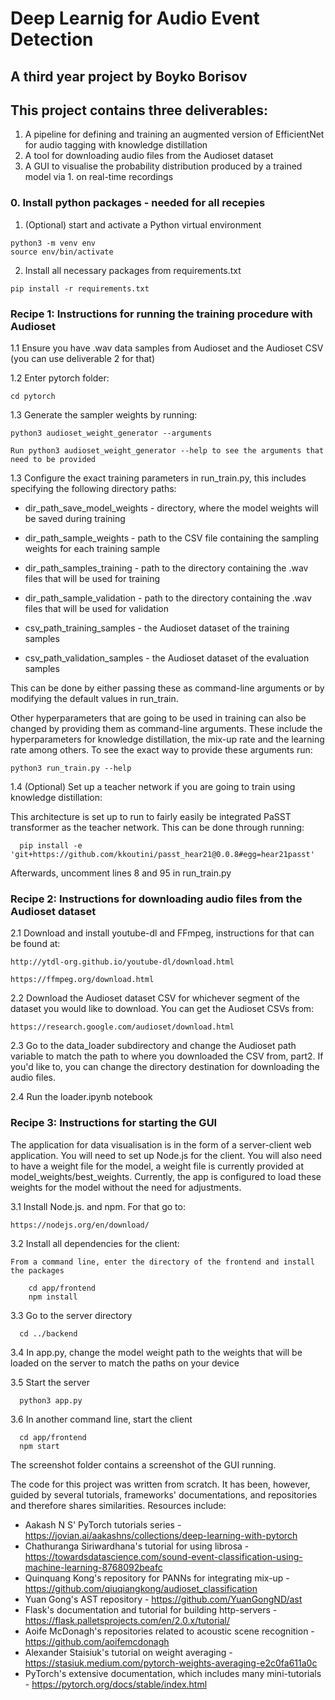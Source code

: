 # Deep Learnig for Audio Event Detection
## A third year project by Boyko Borisov

## This project contains three deliverables:
1. A pipeline for defining and training an augmented version of EfficientNet for audio tagging with knowledge distillation
2. A tool for downloading audio files from the Audioset dataset
3. A GUI to visualise the probability distribution produced by a trained model via 1. on real-time recordings 

### 0. Install python packages - needed for all recepies 
  1. (Optional) start and activate a Python virtual environment
    
    python3 -m venv env
    source env/bin/activate 

  2. Install all necessary packages from requirements.txt
    
    pip install -r requirements.txt

### Recipe 1: Instructions for running the training procedure with Audioset

  1.1 Ensure you have .wav data samples from Audioset and the Audioset CSV (you can use deliverable 2 for that)

  1.2 Enter pytorch folder:

    cd pytorch

  1.3 Generate the sampler weights by running:

    python3 audioset_weight_generator --arguments

    Run python3 audioset_weight_generator --help to see the arguments that need to be provided

  1.3 Configure the exact training parameters in run_train.py, this includes specifying the following directory paths:
    
  * dir_path_save_model_weights - directory, where the model weights will be saved during training
  
  * dir_path_sample_weights - path to the CSV file containing the sampling weights for each training sample

  * dir_path_samples_training - path to the directory containing the .wav files that will be used for training

  * dir_path_sample_validation - path to the directory containing the .wav files that will be used for validation

  * csv_path_training_samples - the Audioset dataset of the training samples

  * csv_path_validation_samples - the Audioset dataset of the evaluation samples

  This can be done by either passing these as command-line arguments or by modifying the default values in run_train.

  Other hyperparameters that are going to be used in training can also be changed by providing them as command-line arguments. These include the hyperparameters for knowledge distillation, the mix-up rate and the learning rate among others. To see the exact way to provide these arguments run:

    python3 run_train.py --help

  1.4 (Optional) Set up a teacher network if you are going to train using knowledge distillation:

  This architecture is set up to run to fairly easily be integrated PaSST transformer as the teacher network. This can be done through running:

      pip install -e 'git+https://github.com/kkoutini/passt_hear21@0.0.8#egg=hear21passt' 
  
  Afterwards, uncomment lines 8 and 95 in run_train.py

### Recipe 2: Instructions for downloading audio files from the Audioset dataset
  2.1 Download and install youtube-dl and FFmpeg, instructions for that can be found at:

    http://ytdl-org.github.io/youtube-dl/download.html

    https://ffmpeg.org/download.html

  2.2 Download the Audioset dataset CSV for whichever segment of the dataset you would like to download. You can get the Audioset CSVs from:
    
    https://research.google.com/audioset/download.html
  
  2.3 Go to the data_loader subdirectory and change the Audioset path variable to match the path to where you downloaded the CSV from, part2. If you'd like to, you can change the directory destination for downloading the audio files.

  2.4 Run the loader.ipynb notebook


### Recipe 3: Instructions for starting the GUI
The application for data visualisation is in the form of a server-client web application. You will need to set up Node.js for the client. You will also need to have a weight file for the model, a weight file is currently provided at model_weights/best_weights. Currently, the app is configured to load these weights for the model without the need for adjustments.

  3.1 Install Node.js. and npm. For that go to:

    https://nodejs.org/en/download/

  3.2 Install all dependencies for the client:

    From a command line, enter the directory of the frontend and install the packages

        cd app/frontend
        npm install

  3.3 Go to the server directory

      cd ../backend
  
  3.4 In app.py, change the model weight path to the weights that will be loaded on the server to match the paths on your device

  3.5 Start the server

      python3 app.py
  
  3.6 In another command line, start the client

      cd app/frontend
      npm start

The screenshot folder contains a screenshot of the GUI running.

The code for this project was written from scratch. It has been, however, guided by several tutorials, frameworks' documentations, and repositories and therefore shares similarities. Resources include:
 * Aakash N S' PyTorch tutorials series - https://jovian.ai/aakashns/collections/deep-learning-with-pytorch
 * Chathuranga Siriwardhana's tutorial for using librosa - https://towardsdatascience.com/sound-event-classification-using-machine-learning-8768092beafc
 * Quinquang Kong's repository for PANNs for integrating mix-up - https://github.com/qiuqiangkong/audioset_classification
 * Yuan Gong's AST repository - https://github.com/YuanGongND/ast
 * Flask's documentation and tutorial for building http-servers - https://flask.palletsprojects.com/en/2.0.x/tutorial/
 * Aoife McDonagh's repositories related to acoustic scene recognition - https://github.com/aoifemcdonagh
 * Alexander Staisiuk's tutorial on weight averaging - https://stasiuk.medium.com/pytorch-weights-averaging-e2c0fa611a0c
 * PyTorch's extensive documentation, which includes many mini-tutorials - https://pytorch.org/docs/stable/index.html
